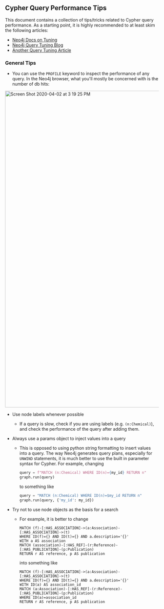 ## Cypher Query Performance Tips

This document contains a collection of tips/tricks related to Cypher query performance. As a starting point, it is highly recommended to at least skim the following articles:

- [Neo4j Docs on Tuning](https://neo4j.com/docs/cypher-manual/current/query-tuning/)
- [Neo4j Query Tuning Blog](https://neo4j.com/docs/cypher-manual/current/query-tuning/)
- [Another Query Tuning Article](https://neo4j.com/blog/cypher-write-fast-furious/)

### General Tips
- You can use the `PROFILE` keyword to inspect the performance of any query. In the Neo4j browser, what you'll mostly be concerned with is the number of db hits:
<img width="1034" alt="Screen Shot 2020-04-02 at 3 19 25 PM" src="https://user-images.githubusercontent.com/12260867/78305337-7fe8e380-74f5-11ea-830f-ef83d5e87b4b.png">

- Use node labels whenever possible
    - If a query is slow, check if you are using labels (e.g. `(n:Chemical)`), and check the performance of the query after adding them.

- Always use a params object to inject values into a query
    - This is opposed to using python string formatting to insert values into a query. The way Neo4j generates query plans, especially for `UNWIND` statements, it is much better to use the built in parameter syntax for Cypher. For example, changing 
        ```python
        query = f"MATCH (n:Chemical) WHERE ID(n)={my_id} RETURN n"
        graph.run(query)
        ```
    
        to something like

        ```python
        query = "MATCH (n:Chemical) WHERE ID(n)=$my_id RETURN n"
        graph.run(query, {'my_id': my_id})
        ```
     
- Try not to use node objects as the basis for a search
    - For example, it is better to change 
       ```cypher
       MATCH (f)-[:HAS_ASSOCIATION]->(a:Association)-[:HAS_ASSOCIATION]->(t)
       WHERE ID(f)={} AND ID(t)={} AND a.description='{}'
       WITH a AS association
       MATCH (association)-[:HAS_REF]-(r:Reference)-[:HAS_PUBLICATION]-(p:Publication)
       RETURN r AS reference, p AS publication
       ```
       
       into something like
       
       ```cypher
       MATCH (f)-[:HAS_ASSOCIATION]->(a:Association)-[:HAS_ASSOCIATION]->(t)
       WHERE ID(f)={} AND ID(t)={} AND a.description='{}'
       WITH ID(a) AS association_id
       MATCH (a:Association)-[:HAS_REF]-(r:Reference)-[:HAS_PUBLICATION]-(p:Publication)
       WHERE ID(a)=association_id
       RETURN r AS reference, p AS publication
       ```

